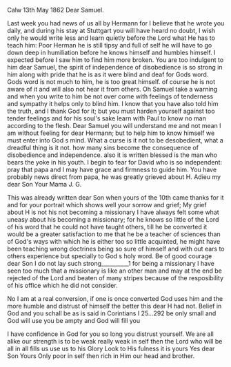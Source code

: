  Calw 13th May 1862
Dear Samuel.

Last week you had news of us all by Hermann for I believe that he wrote you daily, and during his stay at Stuttgart you will have heard no doubt, I wish only he would write less and learn quietly before the Lord what He has to teach him: Poor Herman he is still tipsy and full of self he will have to go down deep in humiliation before he knows himself and humbles himself. I expected before I saw him to find him more broken. You are too indulgent to him dear Samuel, the spirit of independence of disobedience is so strong in him along with pride that he is as it were blind and deaf for Gods word. Gods word is not much to him, he is too great himself. of course he is not aware of it and will also not hear it from others. Oh Samuel take a warning and when you write to him be not over come with feelings of tenderness and sympathy it helps only to blind him. I know that you have also told him the truth, and I thank God for it; but you must harden yourself against too tender feelings and for his soul's sake learn with Paul to know no man according to the flesh. Dear Samuel you will understand me and not mean I am without feeling for dear Hermann; but to help him to know himself we must enter into God s mind. What a curse is it not to be desobedient, what a dreadful thing is it not. how many sins become the consequence of disobedience and independence. also it is written blessed is the man who bears the yoke in his youth. I begin to fear for David who is so independent: pray that papa and I may have grace and firmness to guide him. 
You have probably news direct from papa, he was greatly grieved about H. 
Adieu my dear Son
 Your Mama J. G.

This was already written dear Son when yours of the 10th came thanks for it and for your portrait which shows well your sorrow and grief; My grief about H is not his not becoming a missionary I have always felt some what uneasy about his becoming a missionary; for he knows so little of the Lord of his word that he could not have taught others, till he be converted it would be a greater satisfaction to me that he be a teacher of sciences than of God's ways with which he is either too so little acquinted, he might have been teaching wrong doctrines being so sure of himself and with out ears to others experience but specially to God s holy word. Be of good courage dear Son I do not lay such strong__________1 for being a missionary I have seen too much that a missionary is like an other man and may at the end be rejected of the Lord and beaten of many stripes because of the resposibility of his office which he did not consider.

No I am at a real conversion, if one is once converted God uses him and the more humble and distrust of himself the better this dear H had not. Belief in God and you schall be as is said in Corintians I 25...292 be only small and God will use you be ampty and God will fill you

I have confidence in God for you so long you distrust yourself. We are all alike our strength is to be weak really weak in self then the Lord who will be all in all fills us use us to his Glory Look to His fulness it is yours Yes dear Son Yours Only poor in self then rich in Him our head and brother. 
